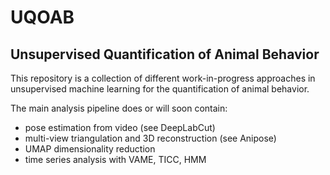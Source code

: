 # UQOAB
## Unsupervised Quantification of Animal Behavior

This repository is a collection of different work-in-progress approaches in unsupervised machine learning for the quantification of animal behavior. 

The main analysis pipeline does or will soon contain:

- pose estimation from video (see DeepLabCut)
- multi-view triangulation and 3D reconstruction (see Anipose)
- UMAP dimensionality reduction
- time series analysis with VAME, TICC, HMM
